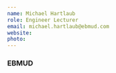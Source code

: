 ```yaml
---
name: Michael Hartlaub
role: Engineer Lecturer
email: michael.hartlaub@ebmud.com
website: 
photo: 
---
```

### EBMUD